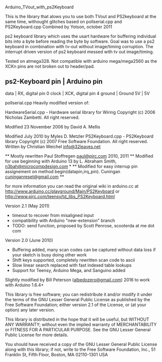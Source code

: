 Arduino_TVout_with_ps2Keyboard

This is the library that alows you to use both TVout and PS2keyboard at the same time, withought glitches
 based on pollserial.cpp and PS2Keyboard.cpp
 Combined by Yotson, october 2011
 
 ps2 keyboard library which uses the usart hardware for buffering individual bits into a byte before reading the byte by software.
 Goal was to use a ps2 keyboard in combination with tv-out without image/timing corruption. 
 The interrupt driven version of ps2 keyboard messed with tv out image/timing.
    
 Tested on atmega328. Not compatible with arduino mega/mega2560 as the XCKn pins are not broken out to header/pad.
   
 ps2-Keyboard pin   |  Arduino pin
 -------------------------------------------
 data               |  RX, digital pin 0
 clock              |  XCK, digital pin 4
 ground             |  Ground
 5V                 |  5V   

 pollserial.cpp Heavily modified version of:
 
 HardwareSerial.cpp - Hardware serial library for Wiring
 Copyright (c) 2006 Nicholas Zambetti.  All right reserved.

 Modified 23 November 2006 by David A. Mellis
 
 Modified July 2010 by Myles D. Metzler
 PS2Keyboard.cpp - PS2Keyboard library
 Copyright (c) 2007 Free Software Foundation.  All right reserved.
 Written by Christian Weichel <info@32leaves.net>
 
 ** Mostly rewritten Paul Stoffregen <paul@pjrc.com> 2010, 2011
 ** Modified for use beginning with Arduino 13 by L. Abraham Smith, <n3bah@microcompdesign.com> * 
 ** Modified for easy interrup pin assignement on method begin(datapin,irq_pin). Cuningan <cuninganreset@gmail.com> **
 
 for more information you can read the original wiki in arduino.cc
 at http://www.arduino.cc/playground/Main/PS2Keyboard
 or http://www.pjrc.com/teensy/td_libs_PS2Keyboard.html
 
 Version 2.1 (May 2011)
 - timeout to recover from misaligned input
 - compatibility with Arduino "new-extension" branch
 - TODO: send function, proposed by Scott Penrose, scooterda at me dot com
 
 Version 2.0 (June 2010)
 - Buffering added, many scan codes can be captured without data loss
 if your sketch is busy doing other work
 - Shift keys supported, completely rewritten scan code to ascii
 - Slow linear search replaced with fast indexed table lookups
 - Support for Teensy, Arduino Mega, and Sanguino added

 Slightly modified by Bill Peterson (albedozero@gmail.com) 2016
  to work with Arduino 1.6.4+
 
 This library is free software; you can redistribute it and/or
 modify it under the terms of the GNU Lesser General Public
 License as published by the Free Software Foundation; either
 version 2.1 of the License, or (at your option) any later version.
 
 This library is distributed in the hope that it will be useful,
 but WITHOUT ANY WARRANTY; without even the implied warranty of
 MERCHANTABILITY or FITNESS FOR A PARTICULAR PURPOSE.  See the GNU
 Lesser General Public License for more details.
 
 You should have received a copy of the GNU Lesser General Public
 License along with this library; if not, write to the Free Software
 Foundation, Inc., 51 Franklin St, Fifth Floor, Boston, MA  02110-1301  USA
 
